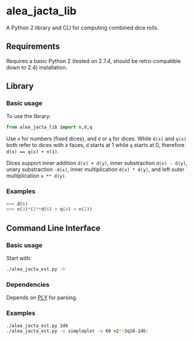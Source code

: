 # alea_jacta_lib

A Python 2 library and CLI for computing combined dice rolls.

## Requirements

Requires a basic Python 2 (tested on 2.7.4, should be retro-compatible down to 2.4) installation.

## Library

### Basic usage

To use the library:

````python
from alea_jacta_lib import n,d,q
````

Use `n` for numbers (fixed dices), and `d` or `q` for dices. While `d(x)` and `q(x)` both refer to dices with _x_ faces, `d` starts at 1 while `q` starts at 0, therefore `d(x) == q(x) + n(1)`.

Dices support inner addition `d(x) + d(y)`, inner substraction `d(x) - d(y)`, unary substraction `-d(x)`, inner multiplication `d(x) * d(y)`, and left outer multiplication `x ** d(y)`.

### Examples

````python
>>> d(6)
>>> n(3)*(2**d(6) + q(4) + n(2))
````

## Command Line Interface

### Basic usage

Start with:

````bash
./alea_jacta_est.py -h
````

### Dependencies

Depends on [PLY](http://www.dabeaz.com/ply) for parsing.

### Examples

````bash
./alea_jacta_est.py 2d6
./alea_jacta_est.py -o simpleplot -w 60 n2*(3q10-1d6)
````
